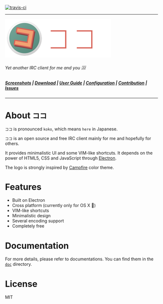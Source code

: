 [![travis-ci](https://travis-ci.org/hachibasu/koko.svg)](https://travis-ci.org/hachibasu/koko)
***

![koko](./resource/logo.png)

###### Yet another IRC client for me and you :koko:

##### [Screenshots](doc/SCREENSHOTS.md) | [Download](https://github.com/hachibasu/koko/releases) | [User Guide](doc/USERGUIDE.md) | [Configuration](doc/CONFIGURATION.md) | [Contribution](doc/CONTRIBUTION.md) | [Issues](https://github.com/hachibasu/koko/issues)

***

# About `ココ`

`ココ` is pronounced `koko`, which means `here` in Japanese.

`ココ` is an open source and free IRC client mainly for me and hopefully for others.

It provides minimalistic UI and some VIM-like shortcuts. It depends on the power of
HTML5, CSS and JavaScript through [Electron](http://electron.atom.io).

The logo is strongly inspired by
[Campfire](https://color.adobe.com/Campfire-color-theme-2528696/) color theme.


# Features

* Built on Electron
* Cross platform (currently only for OS X :apple:)
* VIM-like shortcuts
* Minimalistic design
* Several encoding support
* Completely free

# Documentation

For more details, please refer to documentations. You can find them in the
[`doc`](doc) directory.

# License
MIT
